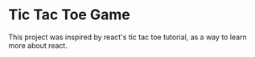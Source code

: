 # Tic Tac Toe Game

This project was inspired by react's tic tac toe tutorial, as a way to learn more about react.
